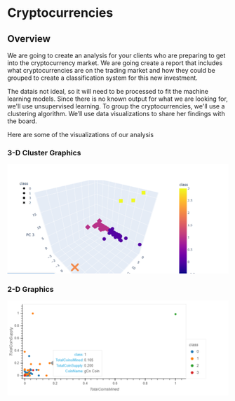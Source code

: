 # Cryptocurrencies

## Overview
We are going to create an analysis for your clients who are preparing to get into the cryptocurrency market. We are going create a report that includes what cryptocurrencies are on the trading market and how they could be grouped to create a classification system for this new investment.



The datais not ideal, so it will need to be processed to fit the machine learning models. Since there is no known output for what we are looking for, we'll use unsupervised learning. To group the cryptocurrencies, we'll use a clustering algorithm. We’ll use data visualizations to share her findings with the board.


Here are some of the visualizations of our analysis

### 3-D Cluster Graphics

![image](https://github.com/gotica462/Cryptocurrencies/blob/main/3D%20Scatter%20with%20clusters.png)

### 2-D Graphics

![image](https://github.com/gotica462/Cryptocurrencies/blob/main/2D%20Graphics.png)

